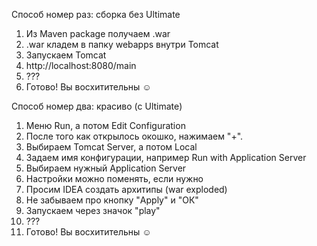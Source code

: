 
Способ номер раз: сборка без Ultimate
1) Из Maven package получаем .war
2) .war кладем в папку webapps внутри Tomcat 
3) Запускаем Tomcat
4) http://localhost:8080/main
5) ???
6) Готово! Вы восхитительны :relaxed:


Способ номер два: красиво (с Ultimate)

1) Меню Run, а потом Edit Configuration
2) После того как открылось окошко, нажимаем "+". 
3) Выбираем Tomcat Server, а потом Local
4) Задаем имя конфигурации, например Run with Application Server
5) Выбираем нужный Application Server
6) Настройки можно поменять, если нужно
7) Просим IDEA создать архитипы (war exploded)
8) Не забываем про кнопку "Apply" и "ОК"
9) Запускаем через значок "play"
10) ???
11) Готово! Вы восхитительны :relaxed:
